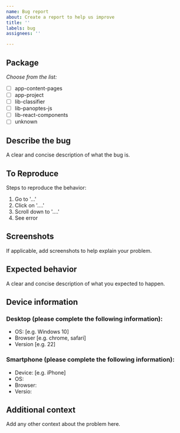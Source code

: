 ```yaml
---
name: Bug report
about: Create a report to help us improve
title: ''
labels: bug
assignees: ''

---
```


## Package
_Choose from the list:_
- [ ] app-content-pages
- [ ] app-project
- [ ] lib-classifier
- [ ] lib-panoptes-js
- [ ] lib-react-components
- [ ] unknown

## Describe the bug
A clear and concise description of what the bug is.

## To Reproduce
Steps to reproduce the behavior:
1. Go to '...'
2. Click on '....'
3. Scroll down to '....'
4. See error

## Screenshots
If applicable, add screenshots to help explain your problem.

## Expected behavior
A clear and concise description of what you expected to happen.

## Device information
### Desktop (please complete the following information):
 - OS: [e.g. Windows 10]
 - Browser [e.g. chrome, safari]
 - Version [e.g. 22]

### Smartphone (please complete the following information):
 - Device: [e.g. iPhone]
 - OS:
 - Browser:
 - Versio:

## Additional context
Add any other context about the problem here.
